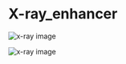 # X-ray_enhancer

![x-ray image](https://github.com/samirkhanal35/X-ray_enhancer.git/test1.png?raw=true)

![x-ray image](https://github.com/samirkhanal35/X-ray_enhancer.git/test2.png?raw=true)